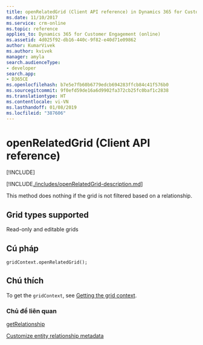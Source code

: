```yaml
---
title: openRelatedGrid (Client API reference) in Dynamics 365 for Customer Engagement| MicrosoftDocs
ms.date: 11/10/2017
ms.service: crm-online
ms.topic: reference
applies_to: Dynamics 365 for Customer Engagement (online)
ms.assetid: 4d025f92-db16-440c-9f82-e40d71e09862
author: KumarVivek
ms.author: kvivek
manager: amyla
search.audienceType:
- developer
search.app:
- D365CE
ms.openlocfilehash: b7e5e7fb60b6779edcb694283ffcb84c41f576b0
ms.sourcegitcommit: 9f0efd59de16a6d9902fa372cb25fc0baf1c2838
ms.translationtype: HT
ms.contentlocale: vi-VN
ms.lasthandoff: 01/08/2019
ms.locfileid: "387606"
---
```

# <a name="openrelatedgrid-client-api-reference"></a>openRelatedGrid (Client API reference)

[!INCLUDE[](../../../../../includes/cc_applies_to_update_9_0_0.md)]

[!INCLUDE[./includes/openRelatedGrid-description.md](./includes/openRelatedGrid-description.md)]

This method does nothing if the grid is not filtered based on a relationship.

## <a name="grid-types-supported"></a>Grid types supported

Read-only and editable grids

## <a name="syntax"></a>Cú pháp

`gridContext.openRelatedGrid();`

## <a name="remarks"></a>Chú thích

To get the `gridContext`, see [Getting the grid context](../../grids.md#bkmk_gridcontext).

### <a name="related-topics"></a>Chủ đề liên quan

[getRelationship](getRelationship.md)

[Customize entity relationship metadata](../../../../customize-entity-relationship-metadata.md) 




